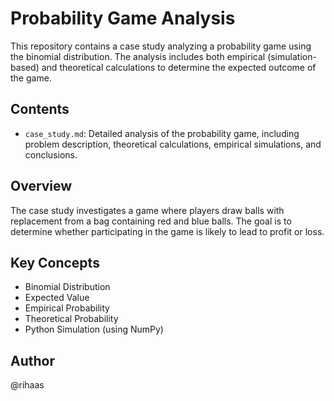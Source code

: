 # Probability Game Analysis

This repository contains a case study analyzing a probability game using the binomial distribution. The analysis includes both empirical (simulation-based) and theoretical calculations to determine the expected outcome of the game.

## Contents

* `case_study.md`:  Detailed analysis of the probability game, including problem description, theoretical calculations, empirical simulations, and conclusions.

## Overview

The case study investigates a game where players draw balls with replacement from a bag containing red and blue balls. The goal is to determine whether participating in the game is likely to lead to profit or loss.

## Key Concepts

* Binomial Distribution
* Expected Value
* Empirical Probability
* Theoretical Probability
* Python Simulation (using NumPy)

## Author

@rihaas

